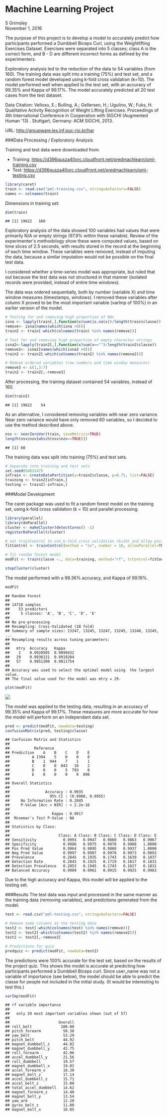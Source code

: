 # Machine Learning Project
S Grimsley  
November 1, 2016  

The purpose of this project is to develop a model to accurately predict how participants performed a Dumbbell Biceps Curl, using the Weightlifting Exercises Dataset.  Exercises were separated into 5 classes; class A is the correct form, and B - D are different incorrect forms as defined by the experimenters.

Exploratory analysis led to the reduction of the data to 54 variables (from 160).  The training data was split into a training (75%) and test set, and a random forest model developed using k-fold cross validation (k=10).  The model performed well when applied to the test set, with an accuracy of 99.35% and Kappa of 99.17%.  The model accurately predicted all 20 test cases from the test dataset.

Data Citation:
Velloso, E.; Bulling, A.; Gellersen, H.; Ugulino, W.; Fuks, H. Qualitative Activity Recognition of Weight Lifting Exercises. Proceedings of 4th International Conference in Cooperation with SIGCHI (Augmented Human '13) . Stuttgart, Germany: ACM SIGCHI, 2013. 

URL: http://groupware.les.inf.puc-rio.br/har


###Data Processing / Exploratory Analysis

Training and test data were downloaded from:

* Training: https://d396qusza40orc.cloudfront.net/predmachlearn/pml-training.csv
* Test: https://d396qusza40orc.cloudfront.net/predmachlearn/pml-testing.csv


```r
library(caret)
train <- read.csv("pml-training.csv", stringsAsFactors=FALSE)
names <- colnames(train)
```

Dimensions in training set:

```r
dim(train)
```

```
## [1] 19622   160
```

Exploratory analysis of the data showed 100 variables had values that were primarily N/A or empty strings (97.9% within these variable).  Review of the experimenter's methodology show these were computed values, based on time slices of 2.5 seconds, with results stored in the record at the beginning of each time window.  These variables were removed, instead of imputing the data, because a similar imputation would not be possible on the final test data.  

I considered whether a time-series model was appropriate, but ruled that out because the test data was not structured in that manner (isolated records were provided, instead of entire time windows).

The data was ordered sequentially, both by number (variable X) and time window measures (timestamps, windows).  I removed these variables after column X proved to be the most important variable (varImp of 100%) in an earlier version of the model.


```r
# Testing for and removing high proportion of NAs
isna <- lapply(train[,],function(x)sum(is.na(x))/length(train$classe))
remove<- isna[names(which(isna >0))]
train2 <- train[-which(colnames(train) %in% names(remove))]

# Test for and removing high proportion of empty character strings
isna2<-lapply(train2[,],function(x)sum(x=="")/length(train2$classe))
remove2<- isna2[names(which(isna2 >0))]
train2 <- train2[-which(colnames(train2) %in% names(remove2))]

# Remove ordered variables (row numbers and time window measures)
remove3 <- c(1,3:7)
train2 <- train2[,-remove3]
```

After processing, the training dataset contained 54 variables, instead of 160.  

```r
dim(train2)
```

```
## [1] 19622    54
```

As an alternative, I considered removing variables with near zero variance.  Near zero variance would have only removed 60 variables, so I decided to use the method described above.


```r
nsv <- nearZeroVar(train, saveMetrics=TRUE)
length(nsv$nzv[which(nsv$nzv==TRUE)])
```

```
## [1] 60
```

The training data was split into training (75%) and test sets.


```r
# Separate into training and test sets
set.seed(6483147)
inTrain <- createDataPartition(y=train2$classe, p=0.75, list=FALSE)
training <- train2[inTrain,]
testing <- train2[-inTrain,]
```

###Model Development

The caret package was used to fit a random forest model on the training set, using k-fold cross validation (k = 10) and parallel processing.


```r
library(parallel)
library(doParallel)
cluster <- makeCluster(detectCores() -1)
registerDoParallel(cluster)

# set trainControl to use k-fold cross validation (k=10) and allow parallel processing
fitControl <- trainControl(method = "cv", number = 10, allowParallel=TRUE)

# fit random forest model
modFit <- train(classe ~., data=training, method="rf", trControl=fitControl)

stopCluster(cluster)
```

The model performed with a 99.36% accuracy, and Kappa of 99.19%.


```r
modFit
```

```
## Random Forest 
## 
## 14718 samples
##    53 predictors
##     5 classes: 'A', 'B', 'C', 'D', 'E' 
## 
## No pre-processing
## Resampling: Cross-Validated (10 fold) 
## Summary of sample sizes: 13247, 13245, 13247, 13245, 13248, 13245, ... 
## Resampling results across tuning parameters:
## 
##   mtry  Accuracy   Kappa    
##    2    0.9920505  0.9899432
##   29    0.9936131  0.9919204
##   57    0.9851200  0.9811754
## 
## Accuracy was used to select the optimal model using  the largest value.
## The final value used for the model was mtry = 29.
```

```r
plot(modFit)
```

![](index_files/figure-html/unnamed-chunk-8-1.png)<!-- -->

The model was applied to the testing data, resulting in an accuracy of 99.35% and Kappa of 99.17%.  These measures are more accurate for how the model will perform on an independant data set.


```r
pred <- predict(modFit, newdata=testing)
confusionMatrix(pred, testing$classe)
```

```
## Confusion Matrix and Statistics
## 
##           Reference
## Prediction    A    B    C    D    E
##          A 1394    5    0    0    0
##          B    1  944    7    1    1
##          C    0    0  843   10    2
##          D    0    0    5  793    0
##          E    0    0    0    0  898
## 
## Overall Statistics
##                                           
##                Accuracy : 0.9935          
##                  95% CI : (0.9908, 0.9955)
##     No Information Rate : 0.2845          
##     P-Value [Acc > NIR] : < 2.2e-16       
##                                           
##                   Kappa : 0.9917          
##  Mcnemar's Test P-Value : NA              
## 
## Statistics by Class:
## 
##                      Class: A Class: B Class: C Class: D Class: E
## Sensitivity            0.9993   0.9947   0.9860   0.9863   0.9967
## Specificity            0.9986   0.9975   0.9970   0.9988   1.0000
## Pos Pred Value         0.9964   0.9895   0.9860   0.9937   1.0000
## Neg Pred Value         0.9997   0.9987   0.9970   0.9973   0.9993
## Prevalence             0.2845   0.1935   0.1743   0.1639   0.1837
## Detection Rate         0.2843   0.1925   0.1719   0.1617   0.1831
## Detection Prevalence   0.2853   0.1945   0.1743   0.1627   0.1831
## Balanced Accuracy      0.9989   0.9961   0.9915   0.9925   0.9983
```

Due to the high accuracy and Kappa, this model will be applied to the testing set.

###Results
The test data was input and processed in the same manner as the training data (removing variables), and predictions generated from the model.  


```r
test <- read.csv("pml-testing.csv", stringsAsFactors=FALSE)

# Remove same columns as the testing data
test2 <- test[-which(colnames(test) %in% names(remove))]
test2 <- test2[-which(colnames(test2) %in% names(remove2))]  
test2 <- test2[,-remove3]

# Predictions for quiz
predquiz <- predict(modFit, newdata=test2)
```

The predictions were 100% accurate for the test set, based on the results of the project quiz.  This shows the model is accurate at predicting how participants performed a Dumbbell Biceps curl.  Since user_name was not a variable of importance (see below), the model should be able to predict the classe for people not included in the initial study.  (It would be interesting to test this.) 


```r
varImp(modFit)
```

```
## rf variable importance
## 
##   only 20 most important variables shown (out of 57)
## 
##                      Overall
## roll_belt             100.00
## pitch_forearm          58.38
## yaw_belt               53.29
## pitch_belt             44.92
## magnet_dumbbell_z      44.02
## magnet_dumbbell_y      42.75
## roll_forearm           42.06
## accel_dumbbell_y       21.56
## roll_dumbbell          19.57
## magnet_dumbbell_x      19.02
## accel_forearm_x        18.30
## magnet_belt_z          17.14
## accel_dumbbell_z       15.71
## accel_belt_z           15.08
## total_accel_dumbbell   14.62
## magnet_forearm_z       14.40
## magnet_belt_y          13.54
## yaw_arm                12.20
## gyros_belt_z           11.80
## magnet_belt_x          10.85
```

